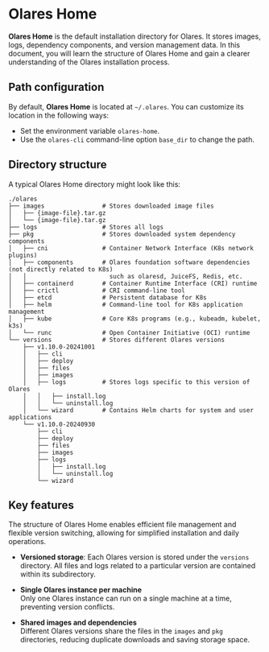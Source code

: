 # Olares Home

**Olares Home** is the default installation directory for Olares. It stores images, logs, dependency components, and version management data. In this document, you will learn the structure of Olares Home and gain a clearer understanding of the Olares installation process.


## Path configuration

By default, **Olares Home** is located at `~/.olares`. You can customize its location in the following ways:

- Set the environment variable `olares-home`.
- Use the `olares-cli` command-line option `base_dir` to change the path.


## Directory structure

A typical Olares Home directory might look like this:

```
./olares
├── images                # Stores downloaded image files
│   ├── {image-file}.tar.gz
│   └── {image-file}.tar.gz
├── logs                  # Stores all logs
├── pkg                   # Stores downloaded system dependency components
│   ├── cni               # Container Network Interface (K8s network plugins)
│   ├── components        # Olares foundation software dependencies (not directly related to K8s)
│   │                       such as olaresd, JuiceFS, Redis, etc.
│   ├── containerd        # Container Runtime Interface (CRI) runtime
│   ├── crictl            # CRI command-line tool
│   ├── etcd              # Persistent database for K8s
│   ├── helm              # Command-line tool for K8s application management
│   ├── kube              # Core K8s programs (e.g., kubeadm, kubelet, k3s)
│   └── runc              # Open Container Initiative (OCI) runtime
└── versions              # Stores different Olares versions
    ├── v1.10.0-20241001
    │   ├── cli
    │   ├── deploy
    │   ├── files
    │   ├── images
    │   ├── logs          # Stores logs specific to this version of Olares
    │   │   ├── install.log
    │   │   └── uninstall.log
    │   └── wizard        # Contains Helm charts for system and user applications
    └── v1.10.0-20240930
        ├── cli
        ├── deploy
        ├── files
        ├── images
        ├── logs
        │   ├── install.log
        │   └── uninstall.log
        └── wizard

```

## Key features 

The structure of Olares Home enables efficient file management and flexible version switching, allowing for simplified installation and daily operations.  

- **Versioned storage**: Each Olares version is stored under the `versions` directory. All files and logs related to a particular version are contained within its subdirectory.

- **Single Olares instance per machine**  
   Only one Olares instance can run on a single machine at a time, preventing version conflicts.

- **Shared images and dependencies**  
   Different Olares versions share the files in the `images` and `pkg` directories, reducing duplicate downloads and saving storage space.
